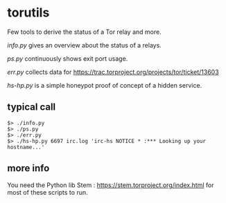 # torutils
Few tools to derive the status of a Tor relay and more.

*info.py* gives an overview about the status of a relays.

*ps.py* continuously shows exit port usage.

*err.py* collects data for https://trac.torproject.org/projects/tor/ticket/13603

*hs-hp.py* is a simple honeypot proof of concept of a hidden service.

## typical call
    $> ./info.py
    $> ./ps.py
    $> ./err.py 
    $> ./hs-hp.py 6697 irc.log 'irc-hs NOTICE * :*** Looking up your hostname...'

## more info
You need the Python lib Stem : https://stem.torproject.org/index.html for most of these scripts to run.

